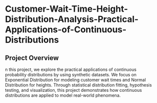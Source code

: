 # Customer-Wait-Time-Height-Distribution-Analysis-Practical-Applications-of-Continuous-Distributions

## Project Overview
n this project, we explore the practical applications of continuous probability distributions by using synthetic datasets. 
We focus on Exponential Distribution for modeling customer wait times and Normal Distribution for heights. Through statistical 
distribution fitting, hypothesis testing, and visualization, this project demonstrates how continuous distributions are applied 
to model real-world phenomena.

